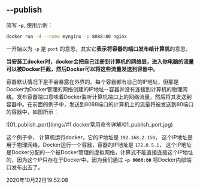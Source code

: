 ## --publish

简写 **`-p`**, 使用示例：

 ```sh
docker run -d --name mynginx -p 8088:80 nginx
 ```

一开始以为 `-p` 是 `port` 的意思，其实它**表示将容器的端口发布给计算机**的意思。

**当安装工docker时，docker会把自己注册到计算机的网络层，进入你电脑的流量可以被Docker拦截，然后Docker可以将这些流量发送到容器中。**

容器默认情况下是不会暴露在外界的。每个容器都有自己的IP地址，但那是Docker为Docker管理的网络创建的IP地址--容器并没有连接到计算机的物理网络。发布容器端口意味着Docker监听计算机端口上的网络流量，然后将其发送到容器中。在前面的例子中，发送到8088端口的计算机上的流量将被发送到80端口的容器中，如图所示：

![01_publish_port](imgs/#1 docker常用命令详解/01_publish_port.jpg)

这个例子中， 计算机运行docker，它的IP地址是 `192.168.2.150`， 这个IP地址是用于物理网络。Docker运行一个容器，容器的IP地址是 `172.0.5.1`， 这个IP地址是Docker分配的一个被Docker管理的虚拟网络，计算式不能直接连接这个IP地址的，因为这个IP只存在于Docker中。因为我们通过 **`-p 8088:80`** 将Docker内部端口发布出去了。



2020年10月22日19:52:08